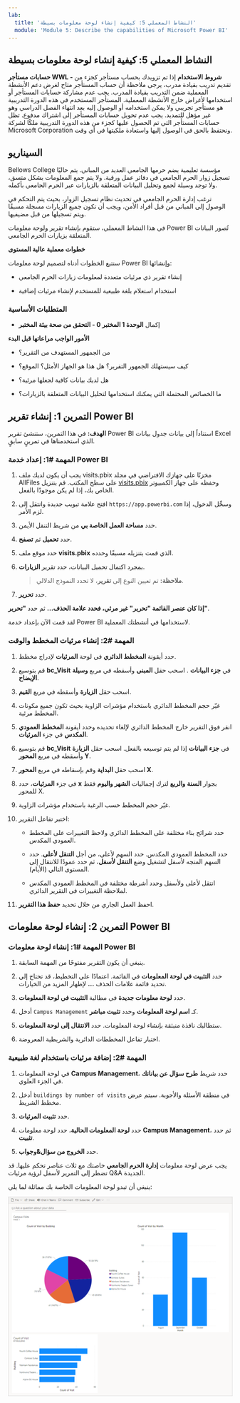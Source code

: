 ```yaml
---
lab:
  title: 'النشاط المعملي 5: كيفية إنشاء لوحة معلومات بسيطة'
  module: 'Module 5: Describe the capabilities of Microsoft Power BI'
---
```


## النشاط المعملي 5: كيفية إنشاء لوحة معلومات بسيطة

**حسابات مستأجر WWL - شروط الاستخدام** إذا تم تزويدك بحساب مستأجر كجزء من تقديم تدريب بقيادة مدرب، يرجى ملاحظة أن حساب المستأجر متاح لغرض دعم الأنشطة المعملية ضمن التدريب بقيادة المدرب. يجب عدم مشاركة حسابات المستأجر أو استخدامها لأغراض خارج الأنشطة المعملية. المستأجر المستخدم في هذه الدورة التدريبية هو مستأجر تجريبي ولا يمكن استخدامه أو الوصول إليه بعد انتهاء الفصل الدراسي وهو غير مؤهل للتمديد. يجب عدم تحويل حسابات المستأجر إلى اشتراك مدفوع. تظل حسابات المستأجر التي تم الحصول عليها كجزء من هذه الدورة التدريبية ملكًا لشركة Microsoft Corporation ونحتفظ بالحق في الوصول إليها واستعادة ملكيتها في أي وقت. 

## السيناريو

Bellows College مؤسسة تعليمية يضم حرمها الجامعي العديد من المباني. يتم حاليًا تسجيل زوار الحرم الجامعي في دفاتر عمل ورقية. ولا يتم جمع المعلومات بشكل متسق، ولا توجد وسيلة لجمع وتحليل البيانات المتعلقة بالزيارات عبر الحرم الجامعي بأكمله.

ترغب إدارة الحرم الجامعي في تحديث نظام تسجيل الزوار، بحيث يتم التحكم في الوصول إلى المباني من قبل أفراد الأمن، ويجب أن تكون جميع الزيارات مسجلة مسبقًا ويتم تسجيلها من قبل مضيفيها.

في هذا النشاط المعملي، ستقوم بإنشاء تقرير ولوحة معلومات Power BI تُصور البيانات المتعلقة بزيارات الحرم الجامعي.

**خطوات معملية عالية المستوى**

سنتبع الخطوات أدناه لتصميم لوحة معلومات Power BI وإنشائها:

- إنشاء تقرير ذي مرئيات متعددة لمعلومات زيارات الحرم الجامعي

- استخدام استعلام بلغة طبيعية للمستخدم لإنشاء مرئيات إضافية

### المتطلبات الأساسية

- إكمال **الوحدة 1 المختبر 0 - التحقق من صحة بيئة المختبر**

**الأمور الواجب مراعاتها قبل البدء**

- من الجمهور المستهدف من التقرير؟

- كيف سيستهلك الجمهور التقرير؟ هل هذا هو الجهاز الأمثل؟ الموقع؟

- هل لديك بيانات كافية لجعلها مرئية؟

- ما الخصائص المحتملة التي يمكنك استخدامها لتحليل البيانات المتعلقة بالزيارات؟

## التمرين 1: إنشاء تقرير Power BI

**الهدف:** في هذا التمرين، ستنشئ تقرير Power BI استناداً إلى بيانات جدول بيانات Excel الذي استخدمناها في تمرينٍ سابقٍ.

### المهمة #1: إعداد خدمة Power BI

1. يجب أن يكون لديك ملف visits.pbix مخزنًا على جهازك الافتراضي في مجلد AllFiles على سطح المكتب. قم بتنزيل [visits.pbix](https://github.com/MicrosoftLearning/PL-900-Microsoft-Power-Platform-Fundamentals/raw/master/Allfiles/visits.pbix) وحفظه على جهاز الكمبيوتر الخاص بك، إذا لم يكن موجودًا بالفعل.

1. افتح علامة تبويب جديدة وانتقل إلى `https://app.powerbi.com` وسجِّل الدخول، إذا لزم الأمر.

1. حدد **مساحة العمل الخاصة بي** من شريط التنقل الأيمن.

1. حدد **تحميل** ثم **تصفح**.

1. حدد موقع ملف **visits.pbix** الذي قمت بتنزيله مسبقًا وحدده.

1. بمجرد اكتمال تحميل البيانات، حدد تقرير **الزيارات**.

    >**ملاحظة:** تم تعيين النوع إلى **تقرير**، لا تحدد النموذج الدلالي.

1. حدد **تحرير**.

**إذا كان عنصر القائمة **"تحرير"** غير مرئي، فحدد علامة الحذف...** ثم حدد **"تحرير"**.

لقد قمت الآن بإعداد خدمة Power BI لاستخدامها في أنشطتك المعملية.

### المهمة #2: إنشاء مرئيات المخطط والوقت

1. حدد أيقونة **المخطط الدائري** في لوحة **المرئيات** لإدراج مخطط.

1. قم بتوسيع **bc_Visit** في **جزء البيانات** . اسحب حقل **المبنى** وأسقطه في مربع **وسيلة الإيضاح**.

1. اسحب حقل **الزيارة** وأسقطه في مربع **القيم**.

1. غيّر حجم المخطط الدائري باستخدام مؤشرات الزاوية بحيث تكون جميع مكونات المخطط مرئية.

1. انقر فوق التقرير خارج المخطط الدائري لإلغاء تحديده وحدد أيقونة **المخطط العمودي المكدس** في جزء **المرئيات**.

1. قم بتوسيع **bc_Visit** في **جزء البيانات** إذا لم يتم توسيعه بالفعل. اسحب حقل **الزيارة** وأسقطه في مربع **المحور Y**.

1. اسحب حقل **البداية** وقم بإسقاطه في مربع **المحور X**.

1. في جزء **المرئيات**، حدد **x** بجوار **السنة** **والربع** لترك إجماليات **الشهر **واليوم**** فقط للمحور X.

1. غيّر حجم المخطط حسب الرغبة باستخدام مؤشرات الزاوية.

1. اختبر تفاعل التقرير:

    - حدد شرائح بناء مختلفة على المخطط الدائري ولاحظ التغييرات على المخطط العمودي المكدس.

    - حدد المخطط العمودي المكدس. حدد السهم لأعلى، من أجل **التنقل لأعلى**. حدد السهم المتجه لأسفل لتشغيل وضع **التنقل لأسفل**، ثم حدد عمودًا للانتقال إلى المستوى التالي (الأيام).

    - انتقل لأعلى ولأسفل وحدد أشرطة مختلفة في المخطط العمودي المكدس لملاحظة التغييرات في التقرير الدائري.

1. احفظ العمل الجاري من خلال تحديد **حفظ هذا التقرير**.

## التمرين 2: إنشاء لوحة معلومات Power BI

### المهمة #1: إنشاء لوحة معلومات Power BI

1. ينبغي أن يكون التقرير مفتوحًا من المهمة السابقة.

1. حدد **التثبيت في لوحة المعلومات** في القائمة. اعتمادًا على التخطيط، قد تحتاج إلى تحديد قائمة علامات الحذف **...** لإظهار المزيد من الخيارات.

1. حدد **لوحة معلومات جديدة** في مطالبة **التثبيت في لوحة المعلومات**.

1. أدخل `Campus Management` كـ **اسم لوحة المعلومات** وحدد **تثبيت مباشر**.

1. ستطالبك نافذة منبثقة بإنشاء لوحة المعلومات. حدد **الانتقال إلى لوحة المعلومات**.

1. اختبار تفاعل المخططات الدائرية والشريطية المعروضة.

### المهمة #2: إضافة مرئيات باستخدام لغة طبيعية

1. في لوحة المعلومات **Campus Management**، حدد شريط **طرح سؤال عن بياناتك** في الجزء العلوي.

1. أدخل `buildings by number of visits` في منطقة الأسئلة والأجوبة. سيتم عرض مخطط الشريط.

1. حدد **تثبيت المرئيات**.

1. حدد **لوحة المعلومات الحالية**، حدد لوحة معلومات **Campus Management**، ثم حدد **تثبيت**.

1. حدد **الخروج من سؤال&amp;وجواب**.

يجب عرض لوحة معلومات **إدارة الحرم الجامعي** خاصتك مع ثلاث عناصر تحكم عليها. قد تضطر إلى التمرير لأسفل لرؤية مرئيات Q&A الجديدة.

ينبغي أن تبدو لوحة المعلومات الخاصة بك مماثلة لما يلي:

[![لقطة شاشة للوحة المعلومات التي جرى إنشاؤها للتو](media/lab-5-power-bi-01.png)](https://github.com/MicrosoftLearning/PL-900-Microsoft-Power-Platform-Fundamentals/blob/master/Instructions/Labs/media/5-powerbi-result.png)

 
